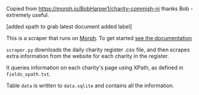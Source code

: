 
Copied from https://morph.io/BobHarper1/charity-commish-ni   thanks Bob - extremely useful.

[added xpath to grab latest document added label] 

This is a scraper that runs on [Morph](https://morph.io). To get started [see the documentation](https://morph.io/documentation)

`scraper.py` downloads the daily charity register .csv file, and then scrapes extra information from the website for each charity in the register.

It queries information on each charity's page using XPath, as defined in `fields_xpath.txt`.

Table `data` is written to `data.sqlite` and contains all the information.
